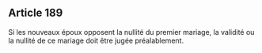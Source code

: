 Article 189
----
Si les nouveaux époux opposent la nullité du premier mariage, la validité ou la
nullité de ce mariage doit être jugée préalablement.

